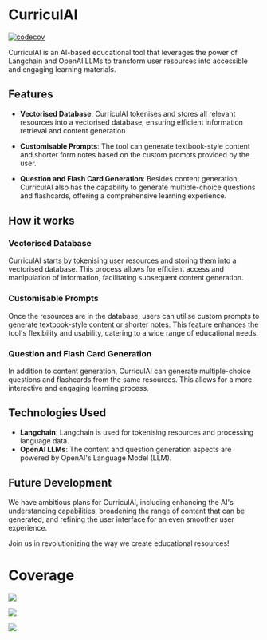 # CurriculAI

[![codecov](https://codecov.io/gh/s-maddrellmander/CurriculAI/branch/main/graph/badge.svg?token=XU26BNTC8I)](https://codecov.io/gh/s-maddrellmander/CurriculAI)

CurriculAI is an AI-based educational tool that leverages the power of Langchain and OpenAI LLMs to transform user resources into accessible and engaging learning materials.

## Features

- **Vectorised Database**: CurriculAI tokenises and stores all relevant resources into a vectorised database, ensuring efficient information retrieval and content generation.

- **Customisable Prompts**: The tool can generate textbook-style content and shorter form notes based on the custom prompts provided by the user. 

- **Question and Flash Card Generation**: Besides content generation, CurriculAI also has the capability to generate multiple-choice questions and flashcards, offering a comprehensive learning experience.

## How it works

### Vectorised Database
CurriculAI starts by tokenising user resources and storing them into a vectorised database. This process allows for efficient access and manipulation of information, facilitating subsequent content generation.

### Customisable Prompts
Once the resources are in the database, users can utilise custom prompts to generate textbook-style content or shorter notes. This feature enhances the tool's flexibility and usability, catering to a wide range of educational needs.

### Question and Flash Card Generation
In addition to content generation, CurriculAI can generate multiple-choice questions and flashcards from the same resources. This allows for a more interactive and engaging learning process.

## Technologies Used

- **Langchain**: Langchain is used for tokenising resources and processing language data.
- **OpenAI LLMs**: The content and question generation aspects are powered by OpenAI's Language Model (LLM).

## Future Development
We have ambitious plans for CurriculAI, including enhancing the AI's understanding capabilities, broadening the range of content that can be generated, and refining the user interface for an even smoother user experience.

Join us in revolutionizing the way we create educational resources!

# Coverage

![](https://codecov.io/gh/s-maddrellmander/CurriculAI/branch/main/graphs/tree.svg?token=XU26BNTC8I)

![](https://codecov.io/gh/s-maddrellmander/CurriculAI/branch/main/graphs/sunburst.svg?token=XU26BNTC8I)

![](https://codecov.io/gh/s-maddrellmander/CurriculAI/branch/main/graphs/icicle.svg?token=XU26BNTC8I)
